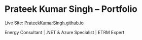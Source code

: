 # 
 
# Prateek Kumar Singh – Portfolio

Live Site: [PrateekKumarSingh.github.io](https://PrateekKumarSingh.github.io)

Energy Consultant | .NET & Azure Specialist | ETRM Expert

